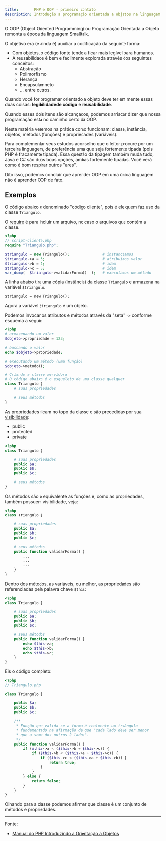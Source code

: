```yaml
---
title:       PHP e OOP - primeiro contato
description: Introdução a programação orientada a objetos na linguagem PHP
---
```



O OOP (Object Oriented Programming) ou Programação Orientada a Objeto remonta a época da linguagem Smalltalk.

O objetivo era (e ainda é) auxiliar a codificação da seguinte forma:

- Com objetos, o código fonte tende a ficar mais legível para humanos.
- A reusabilidade é bem e facilmente explorada através dos seguintes conceitos:
  - Abstração
  - Polimorfismo
  - Herança
  - Encapsulamneto
  - ... entre outros.

Quando você for programar orientado a objeto deve ter em mente essas duas coisas: __legibilidadede código__ e __reusabilidade__.

Quando esses dois itens são alcançados, podemos arriscar dizer que nossa programação está no caminho certo da OOP.

Nesta matéria veremos na prática como funcionam: classe, instância, objetos, métodos (funções) e propriedades (variáveis).

Para complementar seus estudos aconselho que o leitor procure por um terceira linguagem, de preferência uma que seja 
fortemente tipada (pois PHP é fracamente tipada). Essa questão da tipagem também muda tudo, Java e C# são duas boas 
opções, ambas fortemente tipadas. Você verá como é bom respirar outros "ares".

Dito isso, podemos concluir que aprender OOP em uma única linguagem não é aprender OOP de fato.


Exemplos
---

O código abaixo é denominado "código cliente", pois é ele quem faz uso da classe `Triangulo`.

O [require](/php/refs/require/) é para incluir um arquivo, no caso o arquivos que contém a classe.


```php
<?php
// script-cliente.php
require "Triangulo.php";

$triangulo = new Triangulo();               # instanciamos
$triangulo->a = 3;                          # atribuímos valor
$triangulo->b = 4;                          # idem
$triangulo->c = 5;                          # idem
var_dump(  $triangulo->validarForma()  );   # executamos um método
```

A linha abaixo tira uma cópia (instância) da classe `Triangulo` e armazena na variável `$triangulo`.

    $triangulo = new Triangulo();

Agora a variável `$triangulo` é um objeto.

Podemos invocar os atributos e métodos através da "seta" `->` conforme esquema a seguir:

```php
<?php
# armazenando um valor
$objeto->propriedade = 123;

# buscando o valor
echo $objeto->propriedade;

# executando um método (uma função)
$objeto->metodo();

# Criando a classe servidora
# O código abaixo é o esqueleto de uma classe qualquer
class Triangulo {
    # suas propriedades

    # seus métodos
}
```

As propriedades ficam no topo da classe e são precedidas por sua [visibilidade](/php/oop-visibilidade/):

- public
- protected
- private

```php
<?php
class Triangulo {

    # suas propriedades
    public $a;
    public $b;
    public $c;

    # seus métodos
}
```


Os métodos são o equivalente as funções e, como as propriedades, também possuem visibilidade, veja:

```php
<?php
class Triangulo {

    # suas propriedades
    public $a;
    public $b;
    public $c;

    # seus métodos
    public function validarForma() {
        ...
        ...
        ...
    }
}
```

Dentro dos métodos, as variáveis, ou melhor, as propriedades são referenciadas pela palavra chave `$this`:

```php
<?php
class Triangulo {

    # suas propriedades
    public $a;
    public $b;
    public $c;

    # seus métodos
    public function validarForma() {
        echo $this->a;
        echo $this->b;
        echo $this->c;
    }
}
```

Eis o código completo:


```php
<?php
// Triangulo.php

class Triangulo {

    public $a;
    public $b;
    public $c;

    /**
     * Função que valida se a forma é realmente um triângulo
     * fundamentado na afirmação de que "cada lado deve ser menor
     * que a soma dos outros 2 lados".
     */
    public function validarForma() {
        if ($this->a < ($this->b + $this->c)) {
            if ($this->b < ($this->a + $this->c)) {
                if ($this->c < ($this->a + $this->b)) {
                    return true;
                }
            }
        } else {
            return false;
        }
    }
}
```

Olhando para a classe podemos afirmar que classe é um conjunto de métodos e propriedades.

- - -
Fonte:
- [Manual do PHP Introduzindo a Orientação a Objetos](http://www.php.net/manual/pt_BR/language.oop5.basic.php "link-externo")